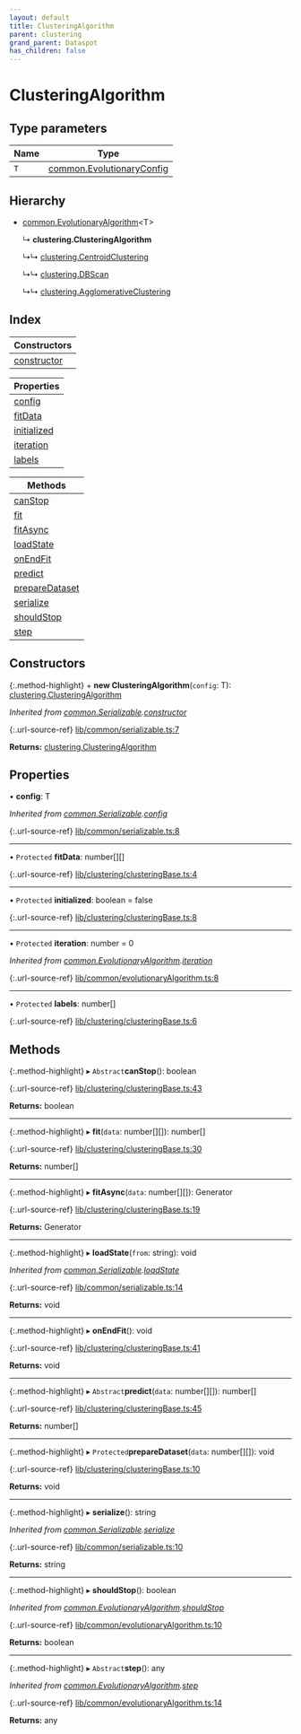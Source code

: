```yaml
---
layout: default
title: ClusteringAlgorithm
parent: clustering
grand_parent: Dataspot
has_children: false
---
```


# ClusteringAlgorithm

## Type parameters

Name | Type |
------ | ------ |
`T` | [common.EvolutionaryConfig](common_evolutionaryconfig) |

## Hierarchy

* [common.EvolutionaryAlgorithm](common_evolutionaryalgorithm)\<T>

  ↳ **clustering.ClusteringAlgorithm**

  ↳↳ [clustering.CentroidClustering](clustering_centroidclustering)

  ↳↳ [clustering.DBScan](clustering_dbscan)

  ↳↳ [clustering.AgglomerativeClustering](clustering_agglomerativeclustering)

## Index

| Constructors |
|-----------|
| [constructor](#constructor) |

| Properties |
|-----------|
| [config](#config) |
| [fitData](#fitdata) |
| [initialized](#initialized) |
| [iteration](#iteration) |
| [labels](#labels) |

| Methods |
|-----------|
| [canStop](#canstop) |
| [fit](#fit) |
| [fitAsync](#fitasync) |
| [loadState](#loadstate) |
| [onEndFit](#onendfit) |
| [predict](#predict) |
| [prepareDataset](#preparedataset) |
| [serialize](#serialize) |
| [shouldStop](#shouldstop) |
| [step](#step) |

## Constructors

{:.method-highlight}
\+ **new ClusteringAlgorithm**(`config`: T): [clustering.ClusteringAlgorithm](clustering_clusteringalgorithm)

*Inherited from [common.Serializable](common_serializable).[constructor](common_serializable#constructor)*

{:.url-source-ref}
[lib/common/serializable.ts:7](https://github.com/ascentcore/dataspot/blob/40beee3/lib/common/serializable.ts#L7)

**Returns:** [clustering.ClusteringAlgorithm](clustering_clusteringalgorithm)

## Properties

•  **config**: T

*Inherited from [common.Serializable](common_serializable).[config](common_serializable#config)*

{:.url-source-ref}
[lib/common/serializable.ts:8](https://github.com/ascentcore/dataspot/blob/40beee3/lib/common/serializable.ts#L8)

___

• `Protected` **fitData**: number[][]

{:.url-source-ref}
[lib/clustering/clusteringBase.ts:4](https://github.com/ascentcore/dataspot/blob/40beee3/lib/clustering/clusteringBase.ts#L4)

___

• `Protected` **initialized**: boolean = false

{:.url-source-ref}
[lib/clustering/clusteringBase.ts:8](https://github.com/ascentcore/dataspot/blob/40beee3/lib/clustering/clusteringBase.ts#L8)

___

• `Protected` **iteration**: number = 0

*Inherited from [common.EvolutionaryAlgorithm](common_evolutionaryalgorithm).[iteration](common_evolutionaryalgorithm#iteration)*

{:.url-source-ref}
[lib/common/evolutionaryAlgorithm.ts:8](https://github.com/ascentcore/dataspot/blob/40beee3/lib/common/evolutionaryAlgorithm.ts#L8)

___

• `Protected` **labels**: number[]

{:.url-source-ref}
[lib/clustering/clusteringBase.ts:6](https://github.com/ascentcore/dataspot/blob/40beee3/lib/clustering/clusteringBase.ts#L6)

## Methods

{:.method-highlight}
▸ `Abstract`**canStop**(): boolean

{:.url-source-ref}
[lib/clustering/clusteringBase.ts:43](https://github.com/ascentcore/dataspot/blob/40beee3/lib/clustering/clusteringBase.ts#L43)

**Returns:** boolean

___

{:.method-highlight}
▸ **fit**(`data`: number[][]): number[]

{:.url-source-ref}
[lib/clustering/clusteringBase.ts:30](https://github.com/ascentcore/dataspot/blob/40beee3/lib/clustering/clusteringBase.ts#L30)

**Returns:** number[]

___

{:.method-highlight}
▸ **fitAsync**(`data`: number[][]): Generator

{:.url-source-ref}
[lib/clustering/clusteringBase.ts:19](https://github.com/ascentcore/dataspot/blob/40beee3/lib/clustering/clusteringBase.ts#L19)

**Returns:** Generator

___

{:.method-highlight}
▸ **loadState**(`from`: string): void

*Inherited from [common.Serializable](common_serializable).[loadState](common_serializable#loadstate)*

{:.url-source-ref}
[lib/common/serializable.ts:14](https://github.com/ascentcore/dataspot/blob/40beee3/lib/common/serializable.ts#L14)

**Returns:** void

___

{:.method-highlight}
▸ **onEndFit**(): void

{:.url-source-ref}
[lib/clustering/clusteringBase.ts:41](https://github.com/ascentcore/dataspot/blob/40beee3/lib/clustering/clusteringBase.ts#L41)

**Returns:** void

___

{:.method-highlight}
▸ `Abstract`**predict**(`data`: number[][]): number[]

{:.url-source-ref}
[lib/clustering/clusteringBase.ts:45](https://github.com/ascentcore/dataspot/blob/40beee3/lib/clustering/clusteringBase.ts#L45)

**Returns:** number[]

___

{:.method-highlight}
▸ `Protected`**prepareDataset**(`data`: number[][]): void

{:.url-source-ref}
[lib/clustering/clusteringBase.ts:10](https://github.com/ascentcore/dataspot/blob/40beee3/lib/clustering/clusteringBase.ts#L10)

**Returns:** void

___

{:.method-highlight}
▸ **serialize**(): string

*Inherited from [common.Serializable](common_serializable).[serialize](common_serializable#serialize)*

{:.url-source-ref}
[lib/common/serializable.ts:10](https://github.com/ascentcore/dataspot/blob/40beee3/lib/common/serializable.ts#L10)

**Returns:** string

___

{:.method-highlight}
▸ **shouldStop**(): boolean

*Inherited from [common.EvolutionaryAlgorithm](common_evolutionaryalgorithm).[shouldStop](common_evolutionaryalgorithm#shouldstop)*

{:.url-source-ref}
[lib/common/evolutionaryAlgorithm.ts:10](https://github.com/ascentcore/dataspot/blob/40beee3/lib/common/evolutionaryAlgorithm.ts#L10)

**Returns:** boolean

___

{:.method-highlight}
▸ `Abstract`**step**(): any

*Inherited from [common.EvolutionaryAlgorithm](common_evolutionaryalgorithm).[step](common_evolutionaryalgorithm#step)*

{:.url-source-ref}
[lib/common/evolutionaryAlgorithm.ts:14](https://github.com/ascentcore/dataspot/blob/40beee3/lib/common/evolutionaryAlgorithm.ts#L14)

**Returns:** any

